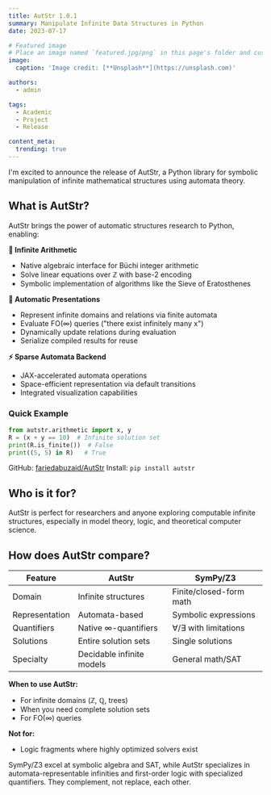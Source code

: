 ```yaml
---
title: AutStr 1.0.1
summary: Manipulate Infinite Data Structures in Python
date: 2023-07-17

# Featured image
# Place an image named `featured.jpg/png` in this page's folder and customize its options here.
image:
  caption: 'Image credit: [**Unsplash**](https://unsplash.com)'

authors:
  - admin

tags:
  - Academic
  - Project
  - Release

content_meta:
  trending: true
---
```


I'm excited to announce the release of AutStr, a Python library for symbolic manipulation of infinite mathematical structures using automata theory.

## What is AutStr?
AutStr brings the power of automatic structures research to Python, enabling:

**🔢 Infinite Arithmetic**
- Native algebraic interface for Büchi integer arithmetic
- Solve linear equations over ℤ with base-2 encoding
- Symbolic implementation of algorithms like the Sieve of Eratosthenes

**🤖 Automatic Presentations**
- Represent infinite domains and relations via finite automata
- Evaluate FO(∞) queries ("there exist infinitely many x")
- Dynamically update relations during evaluation
- Serialize compiled results for reuse

**⚡️ Sparse Automata Backend**
- JAX-accelerated automata operations
- Space-efficient representation via default transitions
- Integrated visualization capabilities

### Quick Example
```python
from autstr.arithmetic import x, y
R = (x + y == 10)  # Infinite solution set
print(R.is_finite())  # False
print((5, 5) in R)   # True
```

GitHub: [fariedabuzaid/AutStr](https://github.com/fariedabuzaid/AutStr)
Install: `pip install autstr`

## Who is it for?
AutStr is perfect for researchers and anyone exploring computable infinite structures, especially in model theory, logic, and theoretical computer science.

## How does AutStr compare?
| Feature         | AutStr                  | SymPy/Z3                |
|-----------------|------------------------|-------------------------|
| Domain          | Infinite structures     | Finite/closed-form math |
| Representation  | Automata-based         | Symbolic expressions    |
| Quantifiers     | Native ∞-quantifiers   | ∀/∃ with limitations    |
| Solutions       | Entire solution sets    | Single solutions        |
| Specialty       | Decidable infinite models | General math/SAT     |

**When to use AutStr:**
- For infinite domains (ℤ, ℚ, trees)
- When you need complete solution sets
- For FO(∞) queries

**Not for:**
- Logic fragments where highly optimized solvers exist

SymPy/Z3 excel at symbolic algebra and SAT, while AutStr specializes in automata-representable infinities and first-order logic with specialized quantifiers. They complement, not replace, each other.

